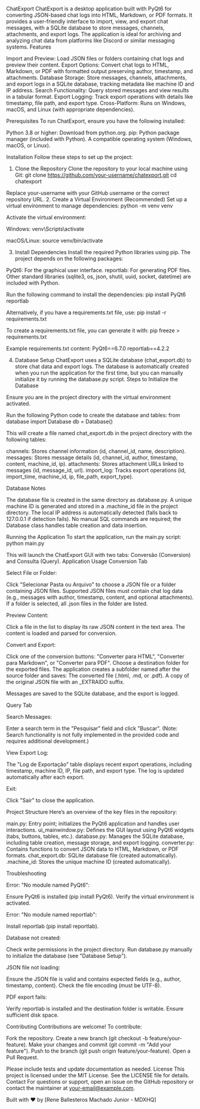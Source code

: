 ChatExport
ChatExport is a desktop application built with PyQt6 for converting JSON-based chat logs into HTML, Markdown, or PDF formats. It provides a user-friendly interface to import, view, and export chat messages, with a SQLite database to store messages, channels, attachments, and export logs. The application is ideal for archiving and analyzing chat data from platforms like Discord or similar messaging systems.
Features

Import and Preview: Load JSON files or folders containing chat logs and preview their content.
Export Options: Convert chat logs to HTML, Markdown, or PDF with formatted output preserving author, timestamp, and attachments.
Database Storage: Store messages, channels, attachments, and export logs in a SQLite database, tracking metadata like machine ID and IP address.
Search Functionality: Query stored messages and view results in a tabular format.
Export Logging: Track export operations with details like timestamp, file path, and export type.
Cross-Platform: Runs on Windows, macOS, and Linux (with appropriate dependencies).

Prerequisites
To run ChatExport, ensure you have the following installed:

Python 3.8 or higher: Download from python.org.
pip: Python package manager (included with Python).
A compatible operating system (Windows, macOS, or Linux).

Installation
Follow these steps to set up the project:
1. Clone the Repository
Clone the repository to your local machine using Git:
git clone https://github.com/your-username/chatexport.git
cd chatexport

Replace your-username with your GitHub username or the correct repository URL.
2. Create a Virtual Environment (Recommended)
Set up a virtual environment to manage dependencies:
python -m venv venv

Activate the virtual environment:

Windows:
venv\Scripts\activate


macOS/Linux:
source venv/bin/activate



3. Install Dependencies
Install the required Python libraries using pip. The project depends on the following packages:

PyQt6: For the graphical user interface.
reportlab: For generating PDF files.
Other standard libraries (sqlite3, os, json, shutil, uuid, socket, datetime) are included with Python.

Run the following command to install the dependencies:
pip install PyQt6 reportlab

Alternatively, if you have a requirements.txt file, use:
pip install -r requirements.txt

To create a requirements.txt file, you can generate it with:
pip freeze > requirements.txt

Example requirements.txt content:
PyQt6==6.7.0
reportlab==4.2.2

4. Database Setup
ChatExport uses a SQLite database (chat_export.db) to store chat data and export logs. The database is automatically created when you run the application for the first time, but you can manually initialize it by running the database.py script.
Steps to Initialize the Database

Ensure you are in the project directory with the virtual environment activated.

Run the following Python code to create the database and tables:
from database import Database
db = Database()

This will create a file named chat_export.db in the project directory with the following tables:

channels: Stores channel information (id, channel_id, name, description).
messages: Stores message details (id, channel_id, author, timestamp, content, machine_id, ip).
attachments: Stores attachment URLs linked to messages (id, message_id, url).
import_log: Tracks export operations (id, import_time, machine_id, ip, file_path, export_type).



Database Notes

The database file is created in the same directory as database.py.
A unique machine ID is generated and stored in a .machine_id file in the project directory.
The local IP address is automatically detected (falls back to 127.0.0.1 if detection fails).
No manual SQL commands are required; the Database class handles table creation and data insertion.

Running the Application
To start the application, run the main.py script:
python main.py

This will launch the ChatExport GUI with two tabs: Conversão (Conversion) and Consulta (Query).
Application Usage
Conversion Tab

Select File or Folder:

Click "Selecionar Pasta ou Arquivo" to choose a JSON file or a folder containing JSON files.
Supported JSON files must contain chat log data (e.g., messages with author, timestamp, content, and optional attachments).
If a folder is selected, all .json files in the folder are listed.


Preview Content:

Click a file in the list to display its raw JSON content in the text area.
The content is loaded and parsed for conversion.


Convert and Export:

Click one of the conversion buttons: "Converter para HTML", "Converter para Markdown", or "Converter para PDF".
Choose a destination folder for the exported files.
The application creates a subfolder named after the source folder and saves:
The converted file (.html, .md, or .pdf).
A copy of the original JSON file with an _EXTRAIDO suffix.


Messages are saved to the SQLite database, and the export is logged.



Query Tab

Search Messages:

Enter a search term in the "Pesquisar" field and click "Buscar".
(Note: Search functionality is not fully implemented in the provided code and requires additional development.)


View Export Log:

The "Log de Exportação" table displays recent export operations, including timestamp, machine ID, IP, file path, and export type.
The log is updated automatically after each export.


Exit:

Click "Sair" to close the application.



Project Structure
Here’s an overview of the key files in the repository:

main.py: Entry point; initializes the PyQt6 application and handles user interactions.
ui_mainwindow.py: Defines the GUI layout using PyQt6 widgets (tabs, buttons, tables, etc.).
database.py: Manages the SQLite database, including table creation, message storage, and export logging.
converter.py: Contains functions to convert JSON data to HTML, Markdown, or PDF formats.
chat_export.db: SQLite database file (created automatically).
.machine_id: Stores the unique machine ID (created automatically).

Troubleshooting

Error: "No module named PyQt6":

Ensure PyQt6 is installed (pip install PyQt6).
Verify the virtual environment is activated.


Error: "No module named reportlab":

Install reportlab (pip install reportlab).


Database not created:

Check write permissions in the project directory.
Run database.py manually to initialize the database (see "Database Setup").


JSON file not loading:

Ensure the JSON file is valid and contains expected fields (e.g., author, timestamp, content).
Check the file encoding (must be UTF-8).


PDF export fails:

Verify reportlab is installed and the destination folder is writable.
Ensure sufficient disk space.



Contributing
Contributions are welcome! To contribute:

Fork the repository.
Create a new branch (git checkout -b feature/your-feature).
Make your changes and commit (git commit -m "Add your feature").
Push to the branch (git push origin feature/your-feature).
Open a Pull Request.

Please include tests and update documentation as needed.
License
This project is licensed under the MIT License. See the LICENSE file for details.
Contact
For questions or support, open an issue on the GitHub repository or contact the maintainer at your-email@example.com.

Built with ❤️ by [Rene Ballesteros Machado Junior - MDXHQ]
